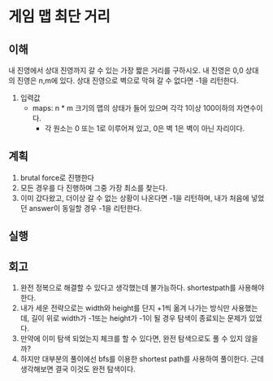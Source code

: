 # 게임 맵 최단 거리

## 이해

내 진영에서 상대 진영까지 갈 수 있는 가장 짧은 거리를 구하시오.
내 진영은 0,0 상대의 진영은 n,m에 있다.
상대 진영으로 벽으로 막혀 갈 수 없다면 -1을 리턴한다.

1. 입력값
    - maps: n * m 크기의 맵의 상태가 들어 있으며 각각 1이상 100이하의 자연수이다.
        - 각 원소는 0 또는 1로 이루어져 있고, 0은 벽 1은 벽이 아닌 자리이다.

## 계획

1. brutal force로 진행한다
2. 모든 경우를 다 진행하며 그중 가장 최소를 찾는다.
3. 이미 갔다왔고, 더이상 갈 수 없는 상황이 나온다면 -1을 리턴하며, 내가 처음에 넣었던 answer이 동일할 경우 -1을 리턴한다.

## 실행

## 회고

1. 완전 정복으로 해결할 수 있다고 생각했는데 불가능하다. shortestpath를 사용해야한다.
2. 내가 세운 전략으로는 width와 height를 단지 +1씩 옮겨 나가는 방식만 사용했는데, 길이 위로 width가 -1또는 height가 -1이 될 경우 탐색이 종료되는 문제가 있었다.
3. 만약에 이미 탐색 되었는지 체크를 할 수 있다면, 완전 탐색으로도 풀 수 있지 않을까?
4. 하지만 대부분의 풀이에선 bfs를 이용한 shortest path를 사용하여 풀이한다. 근데 생각해보면 결국 이것도 완전 탐색이다.

